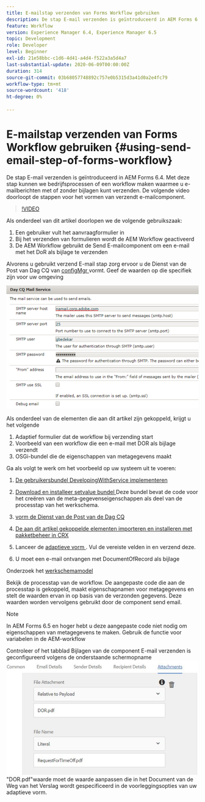 ```yaml
---
title: E-mailstap verzenden van Forms Workflow gebruiken
description: De stap E-mail verzenden is geïntroduceerd in AEM Forms 6.4. Met deze stap kunnen we bedrijfsprocessen of een workflow maken waarmee u e-mailberichten met of zonder bijlagen kunt verzenden. De volgende video doorloopt de stappen voor het vormen verzendt e-mailcomponent
feature: Workflow
version: Experience Manager 6.4, Experience Manager 6.5
topic: Development
role: Developer
level: Beginner
exl-id: 21e58bbc-c1d6-4d41-a4d4-f522a3a5d4a7
last-substantial-update: 2020-06-09T00:00:00Z
duration: 314
source-git-commit: 03b68057748892c757e0b5315d3a41d0a2e4fc79
workflow-type: tm+mt
source-wordcount: '418'
ht-degree: 0%

---
```


# E-mailstap verzenden van Forms Workflow gebruiken {#using-send-email-step-of-forms-workflow}

De stap E-mail verzenden is geïntroduceerd in AEM Forms 6.4. Met deze stap kunnen we bedrijfsprocessen of een workflow maken waarmee u e-mailberichten met of zonder bijlagen kunt verzenden. De volgende video doorloopt de stappen voor het vormen van verzendt e-mailcomponent.

>[!VIDEO](https://video.tv.adobe.com/v/21499?quality=12&learn=on)

Als onderdeel van dit artikel doorlopen we de volgende gebruikszaak:

1. Een gebruiker vult het aanvraagformulier in
1. Bij het verzenden van formulieren wordt de AEM Workflow geactiveerd
1. De AEM Workflow gebruikt de Send E-mailcomponent om een e-mail met het DoR als bijlage te verzenden

Alvorens u gebruikt verzend E-mail stap zorg ervoor u de Dienst van de Post van Dag CQ van [ configMgr ](http://localhost:4502/system/console/configMgr) vormt. Geef de waarden op die specifiek zijn voor uw omgeving

![ vorm de Dienst van de Post van de Dag CQ ](assets/mailservice.png)

Als onderdeel van de elementen die aan dit artikel zijn gekoppeld, krijgt u het volgende

1. Adaptief formulier dat de workflow bij verzending start
1. Voorbeeld van een workflow die een e-mail met DOR als bijlage verzendt
1. OSGi-bundel die de eigenschappen van metagegevens maakt

Ga als volgt te werk om het voorbeeld op uw systeem uit te voeren:

1. [De gebruikersbundel DevelopingWithService implementeren](/help/forms/assets/common-osgi-bundles/DevelopingWithServiceUser.jar)

1. [ Download en installeer setvalue bundel ](/help/forms/assets/common-osgi-bundles/SetValueApp.core-1.0-SNAPSHOT.jar) Deze bundel bevat de code voor het creëren van de meta-gegevenseigenschappen als deel van de processtap van het werkschema.
1. [ vorm de Dienst van de Post van de Dag CQ ](https://helpx.adobe.com/experience-manager/6-5/sites/administering/using/notification.html)
1. [De aan dit artikel gekoppelde elementen importeren en installeren met pakketbeheer in CRX](assets/emaildoraemformskt.zip)
1. Lanceer de [ adaptieve vorm ](http://localhost:4502/content/dam/formsanddocuments/helpx/timeoffrequestform/jcr:content?wcmmode=disabled). Vul de vereiste velden in en verzend deze.
1. U moet een e-mail ontvangen met DocumentOfRecord als bijlage

Onderzoek het [ werkschemamodel ](http://localhost:4502/editor.html/conf/global/settings/workflow/models/emaildor.html)

Bekijk de processtap van de workflow. De aangepaste code die aan de processtap is gekoppeld, maakt eigenschapnamen voor metagegevens en stelt de waarden ervan in op basis van de verzonden gegevens. Deze waarden worden vervolgens gebruikt door de component send email.

>[!NOTE]
>
>In AEM Forms 6.5 en hoger hebt u deze aangepaste code niet nodig om eigenschappen van metagegevens te maken. Gebruik de functie voor variabelen in de AEM-workflow

Controleer of het tabblad Bijlagen van de component E-mail verzenden is geconfigureerd volgens de onderstaande schermopname
![ verzendt E-mail het Lusje van de Bijlage van de Bijlage ](assets/sendemailcomponentconfigure.jpg) &quot;DOR.pdf&quot;waarde moet de waarde aanpassen die in het Document van de Weg van het Verslag wordt gespecificeerd in de voorleggingsopties van uw adaptieve vorm.
